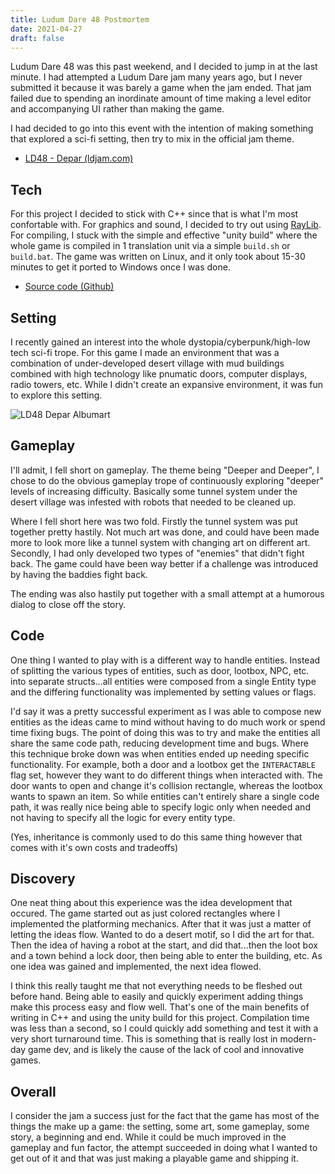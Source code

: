 ```yaml
---
title: Ludum Dare 48 Postmortem
date: 2021-04-27
draft: false 
---
```



Ludum Dare 48 was this past weekend, and I decided to jump in at the last minute. I had attempted a Ludum Dare jam many years ago, but I never submitted it because it was barely a game when the jam ended. That jam failed due to spending an inordinate amount of time making a level editor and accompanying UI rather than making the game.

I had decided to go into this event with the intention of making something that explored a sci-fi setting, then try to mix in the official jam theme.


- [LD48 - Depar (ldjam.com)](https://ldjam.com/events/ludum-dare/48/depar-ld48)

## Tech
For this project I decided to stick with C++ since that is what I'm most confortable with. For graphics and sound, I decided to try out using [RayLib](www.raylib.com). For compiling, I stuck with the simple and effective "unity build" where the whole game is compiled in 1 translation unit via a simple `build.sh` or `build.bat`. The game was written on Linux, and it only took about 15-30 minutes to get it ported to Windows once I was done.

- [Source code (Github)](https://github.com/rytc/ld48)

## Setting
I recently gained an interest into the whole dystopia/cyberpunk/high-low tech sci-fi trope. For this game I made an environment that was a combination of under-developed desert village with mud buildings combined with high technology like pnumatic doors, computer displays, radio towers, etc. While I didn't create an expansive environment, it was fun to explore this setting.

![LD48 Depar Albumart](/images/ld48_depar_thumb.png)

## Gameplay
I'll admit, I fell short on gameplay. The theme being "Deeper and Deeper", I chose to do the obvious gameplay trope of continuously exploring "deeper" levels of increasing difficulty. Basically some tunnel system under the desert village was infested with robots that needed to be cleaned up.

Where I fell short here was two fold. Firstly the tunnel system was put together pretty hastily. Not much art was done, and could have been made more to look more like a tunnel system with changing art on different art. Secondly, I had only developed two types of "enemies" that didn't fight back. The game could have been way better if a challenge was introduced by having the baddies fight back. 

The ending was also hastily put together with a small attempt at a humorous dialog to close off the story.

## Code
One thing I wanted to play with is a different way to handle entities. Instead of splitting the various types of entities, such as door, lootbox, NPC, etc. into separate structs...all entities were composed from a single Entity type and the differing functionality was implemented by setting values or flags.

I'd say it was a pretty successful experiment as I was able to compose new entities as the ideas came to mind without having to do much work or spend time fixing bugs. The point of doing this was to try and make the entities all share the same code path, reducing development time and bugs. Where this technique broke down was when entities ended up needing specific functionality. For example, both a door and a lootbox get the `INTERACTABLE` flag set, however they want to do different things when interacted with. The door wants to open and change it's collision rectangle, whereas the lootbox wants to spawn an item. So while entities can't entirely share a single code path, it was really nice being able to specify logic only when needed and not having to specify all the logic for every entity type.

(Yes, inheritance is commonly used to do this same thing however that comes with it's own costs and tradeoffs)

## Discovery
One neat thing about this experience was the idea development that occured. The game started out as just colored rectangles where I implemented the platforming mechanics. After that it was just a matter of letting the ideas flow. Wanted to do a desert motif, so I did the art for that. Then the idea of having a robot at the start, and did that...then the loot box and a town behind a lock door, then being able to enter the building, etc. As one idea was gained and implemented, the next idea flowed.

I think this really taught me that not everything needs to be fleshed out before hand. Being able to easily and quickly experiment adding things make this process easy and flow well. That's one of the main benefits of writing in C++ and using the unity build for this project. Compilation time was less than a second, so I could quickly add something and test it with a very short turnaround time. This is something that is really lost in modern-day game dev, and is likely the cause of the lack of cool and innovative games.

## Overall
I consider the jam a success just for the fact that the game has most of the things the make up a game: the setting, some art, some gameplay, some story, a beginning and end. While it could be much improved in the gameplay and fun factor, the attempt succeeded in doing what I wanted to get out of it and that was just making a playable game and shipping it.



